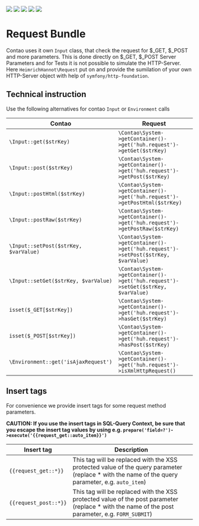 
[![](https://img.shields.io/packagist/v/heimrichhannot/contao-request-bundle.svg)](https://packagist.org/packages/heimrichhannot/contao-request-bundle)
![](https://img.shields.io/packagist/l/heimrichhannot/contao-request-bundle.svg)
![](https://img.shields.io/packagist/dt/heimrichhannot/contao-request-bundle.svg)
[![](https://img.shields.io/travis/heimrichhannot/contao-request-bundle/master.svg)](https://travis-ci.org/heimrichhannot/contao-request-bundle/)
[![](https://img.shields.io/coveralls/heimrichhannot/contao-request-bundle/master.svg)](https://coveralls.io/github/heimrichhannot/contao-request-bundle)

# Request Bundle

Contao uses it own `Input` class, that check the request for $_GET, $_POST and more parameters.
This is done directly on $_GET, $_POST Server Parameters and for Tests it is not possible to simulate the HTTP-Server.
Here `HeimrichHannot\Request` put on and provide the sumilation of your own HTTP-Server object with help of `symfony/http-foundation`.

## Technical instruction

Use the following alternatives for contao `Input` or `Environment` calls

Contao | Request
---- | -----------
`\Input::get($strKey)` | `\Contao\System->getContainer()->get('huh.request')->getGet($strKey)`
`\Input::post($strKey)` | `\Contao\System->getContainer()->get('huh.request')->getPost($strKey)`
`\Input::postHtml($strKey)` | `\Contao\System->getContainer()->get('huh.request')->getPostHtml($strKey)`
`\Input::postRaw($strKey)` | `\Contao\System->getContainer()->get('huh.request')->getPostRaw($strKey)`
`\Input::setPost($strKey, $varValue)` | `\Contao\System->getContainer()->get('huh.request')->setPost($strKey, $varValue)`
`\Input::setGet($strKey, $varValue)` | `\Contao\System->getContainer()->get('huh.request')->setGet($strKey, $varValue)`
`isset($_GET[$strKey])` | `\Contao\System->getContainer()->get('huh.request')->hasGet($strKey)`
`isset($_POST[$strKey])` | `\Contao\System->getContainer()->get('huh.request')->hasPost($strKey)`
`\Environment::get('isAjaxRequest')` | `\Contao\System->getContainer()->get('huh.request')->isXmlHttpRequest()`


## Insert tags

For convenience we provide insert tags for some request method parameters.

**CAUTION: If you use the insert tags in SQL-Query Context, be sure that you escape the insert tag values by using e.g. `prepare('field=?')->execute('{{request_get::auto_item}}')`**


Insert tag | Description
--- | --------- 
`{{request_get::*}}` | This tag will be replaced with the XSS protected value of the query parameter (replace * with the name of the query parameter, e.g. `auto_item`)
`{{request_post::*}}` | This tag will be replaced with the XSS protected value of the post parameter (replace * with the name of the post parameter, e.g. `FORM_SUBMIT`)
